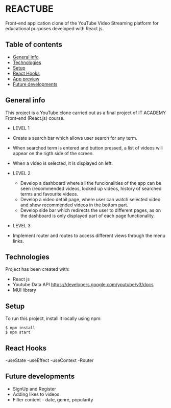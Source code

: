 # REACTUBE
Front-end application clone of the YouTube Video Streaming platform for educational purposes developed with React js. 

## Table of contents
* [General info](#general-info)
* [Technologies](#technologies)
* [Setup](#setup)
* [React Hooks](#React-Hooks)
* [App preview](#app-preview)
* [Future developments](#future-developments)

## General info
This project is a YouTube clone carried out as a final project of IT ACADEMY Front-end (React.js) course. 

* LEVEL 1
- Create a search bar which allows user search for any term.
- When searched term is entered and button pressed, a list of videos will appear on the rigth side of the screen.

- When a video is selected, it is displayed on left.

* LEVEL 2
  - Develop a dashboard where all the funcionalities of the app can be seen (recommended videos, looked up videos, history of searched terms and favourite videos. 
  - Develop a video detail page, where user can watch selected video and show recommended videos in the bottom part.
  - Develop side bar which redirects the user to different pages, as on the dashboard is only displayed part of each page functionality.

* LEVEL 3
- Implement router and routes to access different views through the menu links. 

## Technologies
Project has been created with:
* React js
* Youtube Data API https://developers.google.com/youtube/v3/docs
* MUI library 

## Setup
To run this project, install it locally using npm:

```
$ npm install
$ npm start
```

## React Hooks
-useState
-useEffect
-useContext
-Router


## Future developments
* SignUp and Register
* Adding likes to videos
* Filter content - date, genre, popularity
